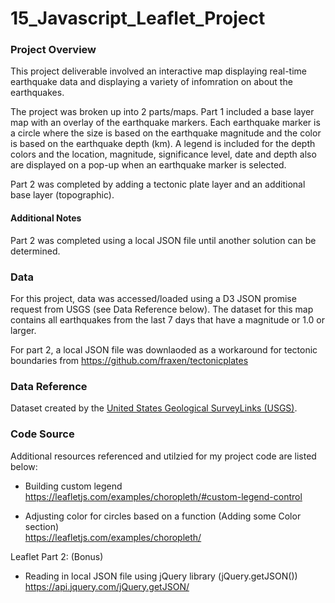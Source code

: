 # 15_Javascript_Leaflet_Project

### Project Overview
This project deliverable involved an interactive map displaying real-time earthquake data and displaying a variety of infomration on about the earthquakes. 

The project was broken up into 2 parts/maps. Part 1 included a base layer map with an overlay of the earthquake markers. Each earthquake marker is a circle where the size is based on the earthquake magnitude and the color is based on the earthquake depth (km). A legend is included for the depth colors and the location, magnitude, significance level, date and depth also are displayed on a pop-up when an earthquake marker is selected. 

Part 2 was completed by adding a tectonic plate layer and an additional base layer (topographic). 

#### Additional Notes
Part 2 was completed using a local JSON file until another solution can be determined. 

### Data
For this project, data was accessed/loaded using a D3 JSON promise request from USGS (see Data Reference below).
The dataset for this map contains all earthquakes from the last 7 days that have a magnitude or 1.0 or larger. 

For part 2, a local JSON file was downlaoded as a workaround for tectonic boundaries from https://github.com/fraxen/tectonicplates

### Data Reference
Dataset created by the [United States Geological SurveyLinks (USGS)](https://earthquake.usgs.gov/earthquakes/feed/v1.0/geojson.php).

### Code Source
Additional resources referenced and utilzied for my project code are listed below: 

- Building custom legend</br>
https://leafletjs.com/examples/choropleth/#custom-legend-control

- Adjusting color for circles based on a function (Adding some Color section)<br/>
https://leafletjs.com/examples/choropleth/

Leaflet Part 2: (Bonus)
- Reading in local JSON file using jQuery library (jQuery.getJSON()) <br/> 
https://api.jquery.com/jQuery.getJSON/

